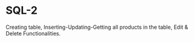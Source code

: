 # SQL-2
Creating table, Inserting-Updating-Getting all products in the table, Edit & Delete Functionalities.
